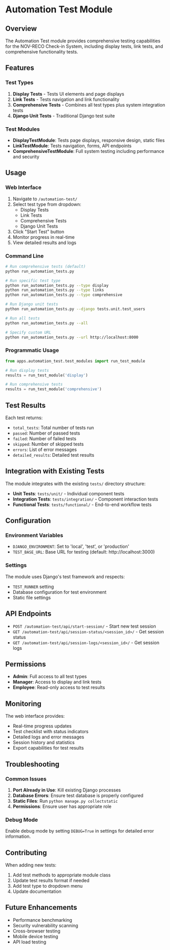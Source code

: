 # Automation Test Module

## Overview

The Automation Test module provides comprehensive testing capabilities for the NOV-RECO Check-in System, including display tests, link tests, and comprehensive functionality tests.

## Features

### Test Types

1. **Display Tests** - Tests UI elements and page displays
2. **Link Tests** - Tests navigation and link functionality  
3. **Comprehensive Tests** - Combines all test types plus system integration tests
4. **Django Unit Tests** - Traditional Django test suite

### Test Modules

- **DisplayTestModule**: Tests page displays, responsive design, static files
- **LinkTestModule**: Tests navigation, forms, API endpoints
- **ComprehensiveTestModule**: Full system testing including performance and security

## Usage

### Web Interface

1. Navigate to `/automation-test/`
2. Select test type from dropdown:
   - Display Tests
   - Link Tests  
   - Comprehensive Tests
   - Django Unit Tests
3. Click "Start Test" button
4. Monitor progress in real-time
5. View detailed results and logs

### Command Line

```bash
# Run comprehensive tests (default)
python run_automation_tests.py

# Run specific test type
python run_automation_tests.py --type display
python run_automation_tests.py --type links
python run_automation_tests.py --type comprehensive

# Run Django unit tests
python run_automation_tests.py --django tests.unit.test_users

# Run all tests
python run_automation_tests.py --all

# Specify custom URL
python run_automation_tests.py --url http://localhost:8000
```

### Programmatic Usage

```python
from apps.automation_test.test_modules import run_test_module

# Run display tests
results = run_test_module('display')

# Run comprehensive tests
results = run_test_module('comprehensive')
```

## Test Results

Each test returns:
- `total_tests`: Total number of tests run
- `passed`: Number of passed tests
- `failed`: Number of failed tests
- `skipped`: Number of skipped tests
- `errors`: List of error messages
- `detailed_results`: Detailed test results

## Integration with Existing Tests

The module integrates with the existing `tests/` directory structure:

- **Unit Tests**: `tests/unit/` - Individual component tests
- **Integration Tests**: `tests/integration/` - Component interaction tests
- **Functional Tests**: `tests/functional/` - End-to-end workflow tests

## Configuration

### Environment Variables

- `DJANGO_ENVIRONMENT`: Set to 'local', 'test', or 'production'
- `TEST_BASE_URL`: Base URL for testing (default: http://localhost:3000)

### Settings

The module uses Django's test framework and respects:
- `TEST_RUNNER` setting
- Database configuration for test environment
- Static file settings

## API Endpoints

- `POST /automation-test/api/start-session/` - Start new test session
- `GET /automation-test/api/session-status/<session_id>/` - Get session status
- `GET /automation-test/api/session-logs/<session_id>/` - Get session logs

## Permissions

- **Admin**: Full access to all test types
- **Manager**: Access to display and link tests
- **Employee**: Read-only access to test results

## Monitoring

The web interface provides:
- Real-time progress updates
- Test checklist with status indicators
- Detailed logs and error messages
- Session history and statistics
- Export capabilities for test results

## Troubleshooting

### Common Issues

1. **Port Already in Use**: Kill existing Django processes
2. **Database Errors**: Ensure test database is properly configured
3. **Static Files**: Run `python manage.py collectstatic`
4. **Permissions**: Ensure user has appropriate role

### Debug Mode

Enable debug mode by setting `DEBUG=True` in settings for detailed error information.

## Contributing

When adding new tests:

1. Add test methods to appropriate module class
2. Update test results format if needed
3. Add test type to dropdown menu
4. Update documentation

## Future Enhancements

- Performance benchmarking
- Security vulnerability scanning
- Cross-browser testing
- Mobile device testing
- API load testing
